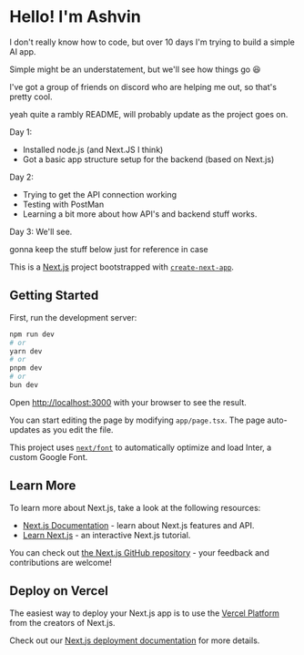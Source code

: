# Hello! I'm Ashvin

I don't really know how to code, but over 10 days I'm trying to build a simple AI app. 

Simple might be an understatement, but we'll see how things go 😆

I've got a group of friends on discord who are helping me out, so that's pretty cool. 

yeah quite a rambly README, will probably update as the project goes on. 

Day 1: 
- Installed node.js (and Next.JS I think)
- Got a basic app structure setup for the backend (based on Next.js)

Day 2: 
- Trying to get the API connection working
- Testing with PostMan
- Learning a bit more about how API's and backend stuff works.

Day 3: 
We'll see.




gonna keep the stuff below just for reference in case

This is a [Next.js](https://nextjs.org/) project bootstrapped with [`create-next-app`](https://github.com/vercel/next.js/tree/canary/packages/create-next-app).

## Getting Started

First, run the development server:

```bash
npm run dev
# or
yarn dev
# or
pnpm dev
# or
bun dev
```

Open [http://localhost:3000](http://localhost:3000) with your browser to see the result.

You can start editing the page by modifying `app/page.tsx`. The page auto-updates as you edit the file.

This project uses [`next/font`](https://nextjs.org/docs/basic-features/font-optimization) to automatically optimize and load Inter, a custom Google Font.

## Learn More

To learn more about Next.js, take a look at the following resources:

- [Next.js Documentation](https://nextjs.org/docs) - learn about Next.js features and API.
- [Learn Next.js](https://nextjs.org/learn) - an interactive Next.js tutorial.

You can check out [the Next.js GitHub repository](https://github.com/vercel/next.js/) - your feedback and contributions are welcome!

## Deploy on Vercel

The easiest way to deploy your Next.js app is to use the [Vercel Platform](https://vercel.com/new?utm_medium=default-template&filter=next.js&utm_source=create-next-app&utm_campaign=create-next-app-readme) from the creators of Next.js.

Check out our [Next.js deployment documentation](https://nextjs.org/docs/deployment) for more details.
